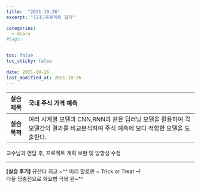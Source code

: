 ```yaml
---
title:  "2021.10.26"
excerpt: "[2조]프로젝트 일지"

categories:
  - diary
#tags:
  

toc: false
toc_sticky: false
 
date: 2021-10-26
last_modified_at: 2021-10-26
---
```


|**실습 제목**|국내 주식 가격 예측|
|:---:|:---|
|**실습 목적**|여러 시계열 모델과 CNN,RNN과 같은 딥러닝 모델을 활용하여 각 모델간의 결과를 비교분석하여 주식 예측에 보다 적합한 모델을 도출한다.

교수님과 면담 후, 프로젝트 계획 보완 및 방향성 수정

---
**[실습 후기]** 규산타 최고 ~^^ 미리 할로윈 ~ Trick or Treat ~!
<br> 다들 당충전으로 화요병 극복 완~^^